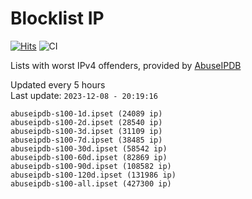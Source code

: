 # Blocklist IP

[![Hits](https://hits.seeyoufarm.com/api/count/incr/badge.svg?url=https%3A%2F%2Fgithub.com%2Fborestad%2Fblocklist-ip%2F&count_bg=%2379C83D&title_bg=%23555555&icon=&icon_color=%23E7E7E7&title=hits&edge_flat=false)](https://hits.seeyoufarm.com)  ![CI](https://img.shields.io/github/workflow/status/borestad/blocklist-ip/CI?style=flat-square)

Lists with worst IPv4 offenders, provided by [AbuseIPDB](https://www.abuseipdb.com/)

<!-- FOOTER-PLACEHOLDER -->
Updated every 5 hours<br>
Last update: `2023-12-08 - 20:19:16`
```
abuseipdb-s100-1d.ipset (24089 ip)
abuseipdb-s100-2d.ipset (28540 ip)
abuseipdb-s100-3d.ipset (31109 ip)
abuseipdb-s100-7d.ipset (38485 ip)
abuseipdb-s100-30d.ipset (58542 ip)
abuseipdb-s100-60d.ipset (82869 ip)
abuseipdb-s100-90d.ipset (108582 ip)
abuseipdb-s100-120d.ipset (131986 ip)
abuseipdb-s100-all.ipset (427300 ip)
```
